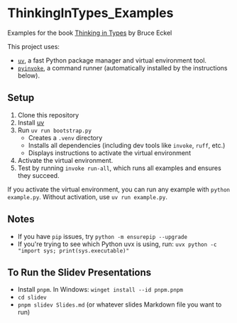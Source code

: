 # ThinkingInTypes_Examples

Examples for the book [Thinking in Types](https://thinkingintypes.com/) by Bruce Eckel

This project uses:

- [`uv`](https://docs.astral.sh/uv/), a fast Python package manager and virtual environment tool.
- [`pyinvoke`](https://docs.pyinvoke.org/en/stable/), a command runner (automatically installed by the instructions below).

## Setup

1. Clone this repository
2. Install [uv](https://docs.astral.sh/uv/getting-started/installation/)
3. Run `uv run bootstrap.py`
   - Creates a `.venv` directory
   - Installs all dependencies (including dev tools like `invoke`, `ruff`, etc.)
   - Displays instructions to activate the virtual environment
4. Activate the virtual environment.
5. Test by running `invoke run-all`, which runs all examples and ensures they succeed.

If you activate the virtual environment, you can run any example with `python example.py`.
Without activation, use `uv run example.py`.

## Notes

- If you have `pip` issues, try `python -m ensurepip --upgrade`
- If you're trying to see which Python uvx is using, run:
  `uvx python -c "import sys; print(sys.executable)"`

## To Run the Slidev Presentations

- Install `pnpm`. In Windows: `winget install --id pnpm.pnpm`
- `cd slidev`
- `pnpm slidev Slides.md` (or whatever slides Markdown file you want to run)
